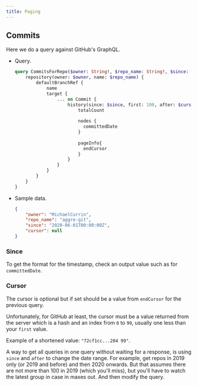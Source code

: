 ```yaml
---
title: Paging
---
```



## Commits

Here we do a query against GitHub's GraphQL.

- Query.
	```graphql
	query CommitsForRepo($owner: String!, $repo_name: String!, $since: GitTimestamp, $cursor: String) {
		repository(owner: $owner, name: $repo_name) {
			defaultBranchRef {
				name
				target {
					... on Commit {
						history(since: $since, first: 100, after: $cursor) {
							totalCount
							
							nodes {
							  committedDate
							}
							
							pageInfo{
							  endCursor
							}
						}
					}
				}
			}
		}
	}
	```
- Sample data.
	```json
	{
	    "owner": "MichaelCurrin",
  		"repo_name": "aggre-git",
		"since": "2020-06-01T00:00:00Z",
		"cursor": null
	}
	```

### Since

To get the format for the timestamp, check an output value such as for `committedDate`.


### Cursor

The cursor is optional but if set should be a value from `endCursor` for the previous query. 

Unfortunately, for GitHub at least, the cursor must be a value returned from the server which is a hash and an index from `0` to `99`, usually one less than your `first` value.

Example of a shortened value: `"72cf1cc...204 99"`.

A way to get all queries in one query without waiting for a response, is using `since` and `after` to change the date range. For example, get repos in 2019 only (or 2019 and before) and then 2020 onwards. But that assumes there are not more than 100 in 2019 (which you'll miss), but you'll have to watch the latest group in case in maxes out. And then modify the query.

